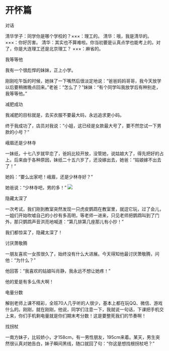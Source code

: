 # 开怀篇

对话 

清华学子：同学你是哪个学校的？×××：理工的。 清华：哦，我是清华的。×××：你好厉害。 清华：其实也不算难啦。你当初要是认真点学也能考上的。对了，你是大连理工还是北京理工？ ×××：麻省的。 

我等等他 

我有一个很彪悍的妹妹，正上小学。 

刚刚吃午饭的时候，她抹了一下嘴然后很淡定地说：“爸爸妈妈哥哥，我今天放学以后要稍微晚点回来。”老爸：“怎么了？”妹妹：“有个同学叫我放学后有种别走，我等等他。” 

减肥成功 

我减肥的目标就是，去买衣服不要最大码，永远追求更小码。 

终于我成功了，店员对我说：“小姐，这已经是女款最大号了，要不然您试一下男款的小号？” 

峨眉还是少林寺 

一妹纸，十七八岁就早恋了，爸妈比较开放，没管她，说姑娘大了，得先把好的占上。后来由于各种原因，妹纸二十五六岁了，还没嫁出去，她爸：“姑娘嫁不出去了！” 

她妈：“要么出家吧！峨眉，还是少林寺好？” 

她爸说：“少林寺吧，男的多！” ![](http://www.yilinzazhi.com/images/yili/yili201407/yili20140727-1-l.jpg)

隐藏太深了 

一次考试，我们刚到教室突然发现一只虎皮鹦鹉在教室里，就逗它玩，过了会儿，一姐们开始吹嘘自己的小抄有多高明，等老师一进来，只见老师把鹦鹉叫到了门外，那只鹦鹉声音洪亮地喊道：“第几排第几座那儿有小抄！” 

我们都惊呆了，隐藏太深了！ 

讨厌萧敬腾 

一朋友喜欢一女孩很久了，始终没有什么大进展。今天得知他最讨厌萧敬腾，问他：“为什么？” 

他回答：“我喜欢的姑娘叫肖静，我永远不想让她疼！” 

他的爱是有多么伟大啊！ 

电量分数 

解剖老师上课不精彩，全班70人几乎听的人很少，基本上都在玩QQ、微信、游戏什么的。刚刚，就在刚刚，他说，同学们注意一下，我就说一句话，下课把手机交上来，你们手机剩电量就是你们期末考分数！这是要整死我们的节奏啊！ 

找拐杖 

一南方妹子，比较娇小，才158cm，有一男性朋友，195cm来着。某天，男生突然很认真对她告白，妹子瞬间黑线，随口就回了句：“你这是想找根拐杖吧？”